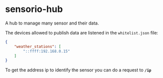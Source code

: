 # sensorio-hub
A hub to manage many sensor and their data.

The devices allowed to publish data are listened in the `whitelist.json` file:

```json
{
    "weather_stations": [
        "::ffff:192.168.0.15"
    ]
}
```

To get the address ip to identify the sensor you can do a request to **`/ip`**
